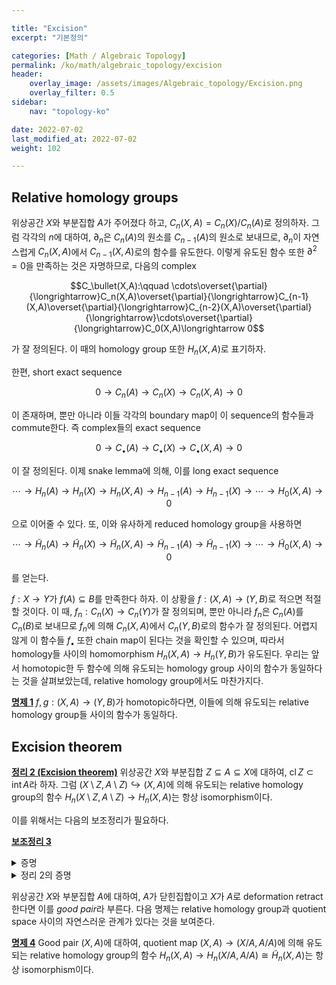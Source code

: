 ```yaml
---

title: "Excision"
excerpt: "기본정의"

categories: [Math / Algebraic Topology]
permalink: /ko/math/algebraic_topology/excision
header:
    overlay_image: /assets/images/Algebraic_topology/Excision.png
    overlay_filter: 0.5
sidebar: 
    nav: "topology-ko"

date: 2022-07-02
last_modified_at: 2022-07-02
weight: 102

---
```


## Relative homology groups

위상공간 $X$와 부분집합 $A$가 주어졌다 하고, $C_n(X,A)=C_n(X)/C_n(A)$로 정의하자. 그럼 각각의 $n$에 대하여, $\partial_n$은 $C_n(A)$의 원소를 $C_{n-1}(A)$의 원소로 보내므로, $\partial_n$이 자연스럽게 $C_n(X,A)$에서 $C_{n-1}(X,A)$로의 함수를 유도한다. 이렇게 유도된 함수 또한 $\partial^2=0$을 만족하는 것은 자명하므로, 다음의 complex

$$C_\bullet(X,A):\qquad \cdots\overset{\partial}{\longrightarrow}C_n(X,A)\overset{\partial}{\longrightarrow}C_{n-1}(X,A)\overset{\partial}{\longrightarrow}C_{n-2}(X,A)\overset{\partial}{\longrightarrow}\cdots\overset{\partial}{\longrightarrow}C_0(X,A)\longrightarrow 0$$

가 잘 정의된다. 이 때의 homology group 또한 $H_n(X,A)$로 표기하자. 

한편, short exact sequence

$$0\longrightarrow C_n(A)\longrightarrow C_n(X)\longrightarrow C_n(X,A)\longrightarrow 0$$

이 존재하며, 뿐만 아니라 이들 각각의 boundary map이 이 sequence의 함수들과 commute한다. 즉 complex들의 exact sequence

$$0\longrightarrow C_\bullet(A)\longrightarrow C_\bullet(X)\longrightarrow C_\bullet(X,A)\longrightarrow 0$$

이 잘 정의된다. 이제 snake lemma에 의해, 이를 long exact sequence

$$\cdots\longrightarrow H_n(A)\longrightarrow H_n(X)\longrightarrow H_n(X,A)\longrightarrow H_{n-1}(A)\longrightarrow H_{n-1}(X)\longrightarrow\cdots\longrightarrow H_0(X,A)\longrightarrow 0$$

으로 이어줄 수 있다. 또, 이와 유사하게 reduced homology group을 사용하면

$$\cdots\longrightarrow \tilde{H}_n(A)\longrightarrow \tilde{H}_n(X)\longrightarrow \tilde{H}_n(X,A)\longrightarrow \tilde{H}_{n-1}(A)\longrightarrow \tilde{H}_{n-1}(X)\longrightarrow\cdots\longrightarrow \tilde{H}_0(X,A)\longrightarrow 0$$

를 얻는다. 

$f:X\rightarrow Y$가 $f(A)\subseteq B$를 만족한다 하자. 이 상황을 $f:(X,A)\rightarrow (Y,B)$로 적으면 적절할 것이다. 이 때, $f_n:C_n(X)\rightarrow C_n(Y)$가 잘 정의되며, 뿐만 아니라 $f_n$은 $C_n(A)$를 $C_n(B)$로 보내므로 $f_n$에 의해 $C_n(X,A)$에서 $C_n(Y,B)$로의 함수가 잘 정의된다. 어렵지 않게 이 함수들 $f_\bullet$ 또한 chain map이 된다는 것을 확인할 수 있으며, 따라서 homology들 사이의 homomorphism $H_n(X,A)\rightarrow H_n(Y,B)$가 유도된다. 우리는 앞서 homotopic한 두 함수에 의해 유도되는 homology group 사이의 함수가 동일하다는 것을 살펴보았는데, relative homology group에서도 마찬가지다. 

<div class="proposition" markdown="1">

<ins id="pp1">**명제 1**</ins> $f,g:(X,A)\rightarrow (Y,B)$가 homotopic하다면, 이들에 의해 유도되는 relative homology group들 사이의 함수가 동일하다. 

</div>

## Excision theorem

<div class="proposition" markdown="1">

<ins id="thm2">**정리 2 (Excision theorem)**</ins> 위상공간 $X$와 부분집합 $Z\subseteq A\subseteq X$에 대하여, $\operatorname{cl}Z\subset\operatorname{int}A$라 하자. 그럼 $(X\setminus Z,A\setminus Z)\hookrightarrow (X,A)$에 의해 유도되는 relative homology group의 함수 $H_n(X\setminus Z,A\setminus Z)\rightarrow H_n(X,A)$는 항상 isomorphism이다. 

</div>

이를 위해서는 다음의 보조정리가 필요하다.

<div class="proposition" markdown="1">

<ins id="lem3">**보조정리 3**</ins> 

</div>
<details class="proof" markdown="1">
<summary>증명</summary>



</details>

<details class="proof--alone" markdown="1">
<summary>정리 2의 증명</summary>



</details>

위상공간 $X$와 부분집합 $A$에 대하여, $A$가 닫힌집합이고 $X$가 $A$로 deformation retract한다면 이를 *good pair*라 부른다. 다음 명제는 relative homology group과 quotient space 사이의 자연스러운 관계가 있다는 것을 보여준다.

<div class="proposition" markdown="1">

<ins id="pp4">**명제 4**</ins> Good pair $(X,A)$에 대하여, quotient map $(X,A)\rightarrow (X/A,A/A)$에 의해 유도되는 relative homology group의 함수 $H_n(X,A)\rightarrow H_n(X/A,A/A)\cong\tilde{H}_n(X,A)$는 항상 isomorphism이다.

</div>